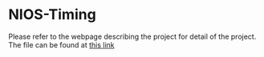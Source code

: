 # NIOS-Timing
Please refer to the webpage describing the project for detail of the project. The file can be found at [this link](https://sickranchez-c137.github.io/NIOS-Timing/)
